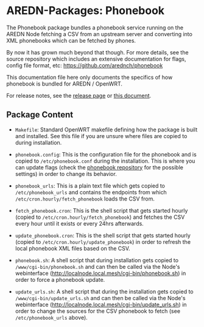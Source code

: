 # AREDN-Packages: Phonebook

The Phonebook package bundles a phonebook service running on the AREDN Node fetching
a CSV from an upstream server and converting into XML phonebooks which can be fetched by phones.

By now it has grown much beyond that though. For more details, see the source repository which includes an extensive documentation for flags, config file format, etc: https://github.com/arednch/phonebook

This documentation file here only documents the specifics of how phonebook is bundled for AREDN / OpenWRT.

For release notes, see the [release page](https://github.com/arednch/packages/releases) or
[this document](https://docs.google.com/document/d/18D14Ch3GjUZmSRQALEKslvtEJ0O76pZkV3VNJ6vsB14/edit).

## Package Content

- `Makefile`: Standard OpenWRT makefile defining how the package is built and installed. See this file if you are unsure where files are copied to during installation.

- `phonebook.config`: This is the configuration file for the phonebook and is copied to `/etc/phonebook.conf` during the installation. This is where you can update flags (check the [phonebook repository](https://github.com/arednch/phonebook) for the possible settings) in order to change its behavior.

- `phonebook_urls`: This is a plain text file which gets copied to `/etc/phonebook_urls` and contains the endpoints from which `/etc/cron.hourly/fetch_phonebook` loads the CSV from.

- `fetch_phonebook.cron`: This is the shell script that gets started hourly (copied to `/etc/cron.hourly/fetch_phonebook`) and fetches the CSV every hour until it exists or every 24hrs afterwards.

- `update_phonebook.cron`: This is the shell script that gets started hourly (copied to `/etc/cron.hourly/update_phonebook`) in order to refresh the local phonebook XML files based on the CSV.

- `phonebook.sh`: A shell script that during installation gets copied to `/www/cgi-bin/phonebook.sh` and can then be called via the Node's webinterface (http://localnode.local.mesh/cgi-bin/phonebook.sh) in order to force a phonebook update.

- `update_urls.sh`: A shell script that during the installation gets copied to `/www/cgi-bin/update_urls.sh` and can then be called via the Node's webinterface (http://localnode.local.mesh/cgi-bin/update_urls.sh) in order to change the sources for the CSV phonebook to fetch (see `/etc/phonebook_urls` above).
